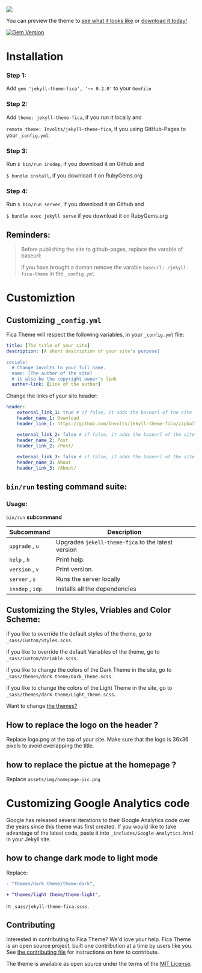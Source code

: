 <img src="https://user-images.githubusercontent.com/100028421/160099110-7571a93c-a1a1-4f45-b969-d7f4dccc3b4c.png"/>

You can preview the theme to [see what it looks like](https://involts.github.io/jekyll-theme-fica/) or
[download it today!](https://github.com/Involts/jekyll-theme-fica/zipball/master)

[![Gem Version](https://badge.fury.io/rb/jekyll-theme-fica.svg)](https://badge.fury.io/rb/jekyll-theme-fica)

# Installation

### Step 1:
 Add `gem 'jekyll-theme-fica', '~> 0.2.0'` to your `Gemfile`

### Step 2:
 Add `theme: jekyll-theme-fica`, if you run it locally and 
 
 `remote_theme: Involts/jekyll-theme-fica`, if you using GitHub-Pages to your `_config.yml`.

### Step 3:
  Run `$ bin/run insdep`, if you download it on Github and

  `$ bundle install`, if you download it on RubyGems.org

### Step 4:
  Run `$ bin/run server`, if you download it on Github and

  `$ bundle exec jekyll serve` if you download it on RubyGems.org

## Reminders:
> Before publishing the site to github-pages, replace the varable of baseurl:
>
>  if you have brought a doman remove the varable `baseurl: /jekyll-fica-theme` in the `_config.yml`

# Customiztion

## Customizing `_config.yml`

Fica Theme will respect the following variables, in your `_config.yml` file:

```yml
title: [The title of your site]
description: [A short description of your site's purpose]

socials:
  # Change Involts to your full name.
  name: [The auther of the site]
  # it also be the copyright owner's link
  auther-link: [Link of the auther]
```

Change the links of your site header:

```yml
header:
    external_link_1: true # if false, it adds the baseurl of the site
    header_name_1: Download
    header_link_1: https://github.com/Involts/jekyll-theme-fica/zipball/master

    external_link_2: false # if false, it adds the baseurl of the site
    header_name_2: Post
    header_link_2: /Post/
    
    external_link_3: false # if false, it adds the baseurl of the site
    header_name_3: About
    header_link_3: /About/
```

## `bin/run` testing command suite:

### Usage:

   `bin/run` **subcommand**

  | Subcommand       | Description
  | -----------------|---------------------------------------|
  | `upgrade` , `u`  |  Upgrades `jekell-theme-fica` to the latest version |
  | `help` , `h`     |  Print help.                          |
  | `version` , `v`  |   Print version.                      |
  | `server` , `s`   |  Runs the server locally              |
  | `insdep` , `idp` |  Installs all the dependencies        |

## Customizing the Styles, Vriables and Color Scheme:

if you like to override the default styles of the theme, go to `_sass/Custom/Styles.scss`.

if you like to override the default Variables of the theme, go to `_sass/Custom/Variable.scss`.

if you like to change the colors of the Dark Theme in the site, go to `_sass/themes/dark theme/Dark_Theme.scss`.

if you like to change the colors of the Light Theme in the site, go to `_sass/themes/dark theme/Light_Theme.scss`.

Want to change [the themes?](#how-to-change-dark-mode-to-light-mode)

## How to replace the logo on the header ?

Replace logo.png at the top of your site.
Make sure that the logo is 36x36 pixels to avoid overlapping the title.

## how to replace the pictue at the homepage ?

Replace `assets/img/homepage-pic.png`
# Customizing Google Analytics code

Google has released several iterations to their Google Analytics code over the years since this theme was first created. If you would like to take advantage of the latest code, paste it into `_includes/Google-Analytics.html` in your Jekyll site.

## how to change dark mode to light mode

Replace:

```diff
- "themes/dark theme/theme-dark",

+ "themes/light theme/theme-light",
```

in `_sass/jekyll-theme-fica.scss`.

## Contributing

Interested in contributing to Fica Theme? We'd love your help. Fica Theme is an open source project, built one contribution at a time by users like you. See [the contributing file](docs/contributing.md) for instructions on how to contribute.

The theme is available as open source under the terms of the [MIT License](https://opensource.org/licenses/MIT).



 



